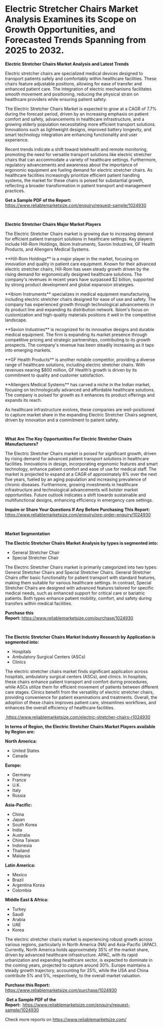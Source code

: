 <p><h1>Electric Stretcher Chairs Market Analysis Examines its Scope on Growth Opportunities, and Forecasted Trends Spanning from 2025 to 2032.</h1></p><p><strong>Electric Stretcher Chairs Market Analysis and Latest Trends</strong></p>
<p><p>Electric stretcher chairs are specialized medical devices designed to transport patients safely and comfortably within healthcare facilities. These chairs feature adjustable positions, allowing for ease of transfer and enhanced patient care. The integration of electric mechanisms facilitates smooth movement and positioning, reducing the physical strain on healthcare providers while ensuring patient safety.</p><p>The Electric Stretcher Chairs Market is expected to grow at a CAGR of 7.7% during the forecast period, driven by an increasing emphasis on patient comfort and safety, advancements in healthcare infrastructure, and a growing elderly population necessitating more efficient transport solutions. Innovations such as lightweight designs, improved battery longevity, and smart technology integration are enhancing functionality and user experience.</p><p>Recent trends indicate a shift toward telehealth and remote monitoring, promoting the need for versatile transport solutions like electric stretcher chairs that can accommodate a variety of healthcare settings. Furthermore, regulatory advancements and awareness about the importance of ergonomic equipment are fueling demand for electric stretcher chairs. As healthcare facilities increasingly prioritize efficient patient handling systems, the market for these chairs is poised for substantial growth, reflecting a broader transformation in patient transport and management practices.</p></p>
<p><strong>Get a Sample PDF of the Report:&nbsp;</strong> <a href="https://www.reliablemarketsize.com/enquiry/request-sample/1024930?utm_campaign=1932&utm_medium=2&utm_source=Github&utm_content=ia&utm_term=08032025&utm_id=electric-stretcher-chairs">https://www.reliablemarketsize.com/enquiry/request-sample/1024930</a></p>
<p>&nbsp;</p>
<p><strong>Electric Stretcher Chairs Major Market Players</strong></p>
<p><p>The Electric Stretcher Chairs market is growing due to increasing demand for efficient patient transport solutions in healthcare settings. Key players include Hill-Rom Holdings, Ibiom Instruments, Savion Industries, GF Health Products, and Allengers Medical Systems.</p><p>**Hill-Rom Holdings** is a major player in the market, focusing on innovation and quality in patient care equipment. Known for their advanced electric stretcher chairs, Hill-Rom has seen steady growth driven by the rising demand for ergonomically designed healthcare solutions. The company's revenues in recent years have surpassed $2 billion, supported by strong product development and global expansion strategies.</p><p>**Ibiom Instruments** specializes in medical equipment manufacturing, including electric stretcher chairs designed for ease of use and safety. The company has experienced growth through technological advancements in its product line and expanding its distribution network. Ibiom's focus on customization and high-quality materials positions it well in the competitive landscape.</p><p>**Savion Industries** is recognized for its innovative designs and durable medical equipment. The firm is expanding its market presence through competitive pricing and strategic partnerships, contributing to its growth prospects. The company's revenue has been steadily increasing as it taps into emerging markets.</p><p>**GF Health Products** is another notable competitor, providing a diverse range of healthcare solutions, including electric stretcher chairs. With revenues nearing $800 million, GF Health’s growth is driven by its commitment to quality and customer satisfaction.</p><p>**Allengers Medical Systems** has carved a niche in the Indian market, focusing on technologically advanced and affordable healthcare solutions. The company is poised for growth as it enhances its product offerings and expands its reach.</p><p>As healthcare infrastructure evolves, these companies are well-positioned to capture market share in the expanding Electric Stretcher Chairs segment, driven by innovation and a commitment to patient safety.</p></p>
<p>&nbsp;</p>
<p><strong>What Are The Key Opportunities For Electric Stretcher Chairs Manufacturers?</strong></p>
<p><p>The Electric Stretcher Chairs market is poised for significant growth, driven by rising demand for advanced patient transport solutions in healthcare facilities. Innovations in design, incorporating ergonomic features and smart technology, enhance patient comfort and ease of use for medical staff. The market is projected to expand at a CAGR of approximately 8% over the next five years, fueled by an aging population and increasing prevalence of chronic diseases. Furthermore, growing investments in healthcare infrastructure and technological advancements will bolster market opportunities. Future outlook indicates a shift towards sustainable and multifunctional designs, enhancing efficiency in emergency care settings.</p></p>
<p><strong>Inquire or Share Your Questions If Any Before Purchasing This Report:</strong> <a href="https://www.reliablemarketsize.com/enquiry/pre-order-enquiry/1024930?utm_campaign=1932&utm_medium=2&utm_source=Github&utm_content=ia&utm_term=08032025&utm_id=electric-stretcher-chairs">https://www.reliablemarketsize.com/enquiry/pre-order-enquiry/1024930</a></p>
<p>&nbsp;</p>
<p><strong>Market Segmentation</strong></p>
<p><strong>The Electric Stretcher Chairs Market Analysis by types is segmented into:</strong></p>
<p><ul><li>General Stretcher Chair</li><li>Special Stretcher Chair</li></ul></p>
<p><p>The Electric Stretcher Chairs market is primarily categorized into two types: General Stretcher Chairs and Special Stretcher Chairs. General Stretcher Chairs offer basic functionality for patient transport with standard features, making them suitable for various healthcare settings. In contrast, Special Stretcher Chairs are designed with advanced features tailored for specific medical needs, such as enhanced support for critical care or bariatric patients. Both types enhance patient mobility, comfort, and safety during transfers within medical facilities.</p></p>
<p><strong>Purchase this Report:&nbsp;</strong><a href="https://www.reliablemarketsize.com/purchase/1024930?utm_campaign=1932&utm_medium=2&utm_source=Github&utm_content=ia&utm_term=08032025&utm_id=electric-stretcher-chairs">https://www.reliablemarketsize.com/purchase/1024930</a></p>
<p>&nbsp;</p>
<p><strong>The Electric Stretcher Chairs Market Industry Research by Application is segmented into:</strong></p>
<p><ul><li>Hospitals</li><li>Ambulatory Surgical Centers (ASCs)</li><li>Clinics</li></ul></p>
<p><p>The electric stretcher chairs market finds significant application across hospitals, ambulatory surgical centers (ASCs), and clinics. In hospitals, these chairs enhance patient transport and comfort during procedures, while ASCs utilize them for efficient movement of patients between different care stages. Clinics benefit from the versatility of electric stretcher chairs, providing convenience for patient examinations and treatments. Overall, the adoption of these chairs improves patient care, streamlines workflows, and enhances the overall efficiency of healthcare facilities.</p></p>
<p><a href="https://www.reliablemarketsize.com/electric-stretcher-chairs-r1024930?utm_campaign=1932&utm_medium=2&utm_source=Github&utm_content=ia&utm_term=08032025&utm_id=electric-stretcher-chairs">&nbsp;https://www.reliablemarketsize.com/electric-stretcher-chairs-r1024930</a></p>
<p><strong>In terms of Region, the Electric Stretcher Chairs Market Players available by Region are:</strong></p>
<p>
    <p> <strong> North America: </strong>
        <ul>
            <li>United States</li>
            <li>Canada</li>
        </ul>
        </p> 
    <p> <strong> Europe: </strong>
        <ul>
            <li>Germany</li>
            <li>France</li>
            <li>U.K.</li>
            <li>Italy</li>
            <li>Russia</li>
        </ul>
        </p> 
    <p> <strong> Asia-Pacific: </strong>
        <ul>
            <li>China</li>
            <li>Japan</li>
            <li>South Korea</li>
            <li>India</li>
            <li>Australia</li>
            <li>China Taiwan</li>
            <li>Indonesia</li>
            <li>Thailand</li>
            <li>Malaysia</li>
        </ul>
        </p> 
    <p> <strong> Latin America: </strong>
        <ul>
            <li>Mexico</li>
            <li>Brazil</li>
            <li>Argentina Korea</li>
            <li>Colombia</li>
        </ul>
        </p> 
    <p> <strong> Middle East & Africa: </strong>
        <ul>
            <li>Turkey</li>
            <li>Saudi</li>
            <li>Arabia</li>
            <li>UAE</li>
            <li>Korea</li>
        </ul>
    </p>
    </p>
<p><p>The electric stretcher chairs market is experiencing robust growth across various regions, particularly in North America (NA) and Asia-Pacific (APAC). Currently, North America holds approximately 35% of the market share, driven by advanced healthcare infrastructure. APAC, with its rapid urbanization and expanding healthcare sector, is expected to dominate in the coming years, projected to capture around 30%. Europe maintains a steady growth trajectory, accounting for 25%, while the USA and China contribute 5% and 5%, respectively, to the overall market valuation.</p></p>
<p><strong>Purchase this Report: </strong><a href="https://www.reliablemarketsize.com/purchase/1024930?utm_campaign=1932&utm_medium=2&utm_source=Github&utm_content=ia&utm_term=08032025&utm_id=electric-stretcher-chairs">https://www.reliablemarketsize.com/purchase/1024930</a></p>
<p>&nbsp;<strong>Get a Sample PDF of the Report:&nbsp;&nbsp;</strong><a href="https://www.reliablemarketsize.com/enquiry/request-sample/1024930?utm_campaign=1932&utm_medium=2&utm_source=Github&utm_content=ia&utm_term=08032025&utm_id=electric-stretcher-chairs">https://www.reliablemarketsize.com/enquiry/request-sample/1024930</a></p>
<p><strong></strong></p>
<p>Check more reports on <a href="https://www.reliablemarketsize.com/?utm_campaign=1932&utm_medium=2&utm_source=Github&utm_content=ia&utm_term=08032025&utm_id=electric-stretcher-chairs">https://www.reliablemarketsize.com/</a></p>